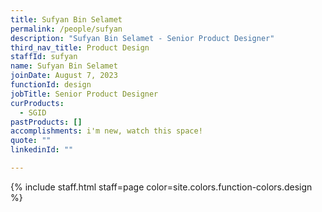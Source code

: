 ```yaml
---
title: Sufyan Bin Selamet
permalink: /people/sufyan
description: "Sufyan Bin Selamet - Senior Product Designer"
third_nav_title: Product Design
staffId: sufyan
name: Sufyan Bin Selamet
joinDate: August 7, 2023
functionId: design
jobTitle: Senior Product Designer
curProducts:
  - SGID
pastProducts: []
accomplishments: i'm new, watch this space!
quote: ""
linkedinId: ""

---
```


{% include staff.html staff=page color=site.colors.function-colors.design %}
